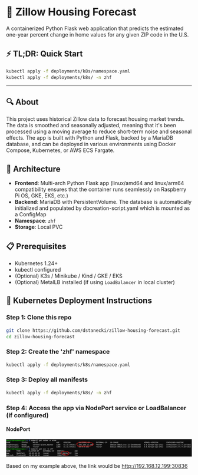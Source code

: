 # 🏡 Zillow Housing Forecast

A containerized Python Flask web application that predicts the estimated one-year percent change in home values for any given ZIP code in the U.S.

## ⚡ TL;DR: Quick Start
```bash
kubectl apply -f deployments/k8s/namespace.yaml
kubectl apply -f deployments/k8s/ -n zhf
```
---

## 🔍 About

This project uses historical Zillow data to forecast housing market trends. The data is smoothed and seasonally adjusted, meaning that it's been processed using a moving average to reduce short-term noise and seasonal effects. The app is built with Python and Flask, backed by a MariaDB database, and can be deployed in various environments using Docker Compose, Kubernetes, or AWS ECS Fargate.

## 🧱 Architecture

- **Frontend**: Multi-arch Python Flask app (linux/amd64 and linux/arm64 compatibility ensures that the container runs seamlessly on Raspberry Pi OS, GKE, EKS, etc.)
- **Backend**: MariaDB with PersistentVolume. The database is automatically initialized and populated by dbcreation-script.yaml which is mounted as a ConfigMap
- **Namespace**: `zhf`
- **Storage**: Local PVC

## 📋 Prerequisites

- Kubernetes 1.24+
- kubectl configured
- (Optional) K3s / Minikube / Kind / GKE / EKS
- (Optional) MetalLB installed (if using `LoadBalancer` in local cluster)

## 🚀 Kubernetes Deployment Instructions

### Step 1: Clone this repo
```bash
git clone https://github.com/dstanecki/zillow-housing-forecast.git
cd zillow-housing-forecast
```
### Step 2: Create the 'zhf' namespace
```bash
kubectl apply -f deployments/k8s/namespace.yaml
```
### Step 3: Deploy all manifests
```bash
kubectl apply -f deployments/k8s/ -n zhf
```
### Step 4: Access the app via NodePort service or LoadBalancer (if configured)
#### NodePort 
![Node Port Visual](./images/nodePortVisual.png)

Based on my example above, the link would be http://192.168.12.199:30836

